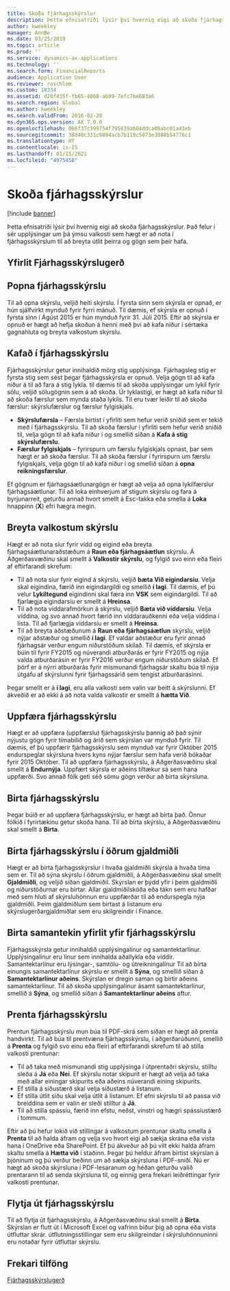 ```yaml
---
title: Skoða fjárhagsskýrslur
description: Þetta efnisatriði lýsir því hvernig eigi að skoða fjárhagsskýrslur í Microsoft Dynamics 365 Finance. Það felur í sér upplýsingar um þá ýmsu valkosti sem hægt er að nota í fjárhagsskýrslum til að breyta útlit þeirra og gögn sem þeir hafa.
author: kweekley
manager: AnnBe
ms.date: 03/25/2019
ms.topic: article
ms.prod: ''
ms.service: dynamics-ax-applications
ms.technology: ''
ms.search.form: FinancialReports
audience: Application User
ms.reviewer: roschlom
ms.custom: 10334
ms.assetid: d20f435f-fb65-4068-ab09-7efc7be683a6
ms.search.region: Global
ms.author: kweekley
ms.search.validFrom: 2016-02-28
ms.dyn365.ops.version: AX 7.0.0
ms.openlocfilehash: 066f37c399754f795639ab04ddca09abc01a43eb
ms.sourcegitcommit: 38d40c331c8894acb7b119c5073e3088b54776c1
ms.translationtype: HT
ms.contentlocale: is-IS
ms.lasthandoff: 01/15/2021
ms.locfileid: "4975458"
---
```

# <a name="view-financial-reports"></a>Skoða fjárhagsskýrslur

[!include [banner](../includes/banner.md)]

Þetta efnisatriði lýsir því hvernig eigi að skoða fjárhagsskýrslur. Það felur í sér upplýsingar um þá ýmsu valkosti sem hægt er að nota í fjárhagsskýrslum til að breyta útlit þeirra og gögn sem þeir hafa.

<a name="financial-reporting-overview"></a>Yfirlit Fjárhagsskýrslugerð
----------------------------

## <a name="open-a-financial-report"></a>Popna fjárhagsskýrslu
Til að opna skýrslu, veljið heiti skýrslu. Í fyrsta sinn sem skýrsla er opnað, er hún sjálfvirkt mynduð fyrir fyrri mánuð. Til dæmis, ef skýrsla er opnuð í fyrsta sinn í Ágúst 2015 er hún mynduð fyrir 31. Júlí 2015. Eftir að skýrsla er opnuð er hægt að hefja skoðun á henni með þvi að kafa niður í sértæka gagnahluta og breyta valkostum skýrslu.

## <a name="drill-down-on-a-financial-report"></a>Kafað í fjárhagsskýrslu
Fjárhagsskýrslur getur innihaldið mörg stig upplýsinga. Fjárhagsleg stig er fyrsta stig sem sést þegar fjárhagsskýrsla er opnuð. Velja gögn til að kafa niður á til að fara á stig lykla. til dæmis til að skoða upplýsingar um lykil fyrir sölu, veljið sölugögnin sem á að skoða. Úr lyklastigi, er hægt að kafa niður til að skoða færslur sem mynda staða lykils. Til eru tvær leiðir til að skoða færslur: skýrslufærslur og færslur fylgiskjals.

-   **Skýrslufærsla** – Færsla birtist í yfirliti sem hefur verið sniðið sem er tekið með í fjárhagsskýrslu. Til að skoða færslur í yfirliti sem hefur verið sniðið til, velja gögn til að kafa niður í og smellið síðan á **Kafa á stig skýrslufærslu**.
-   **Færslur fylgiskjals** – fyrirspurn um færslu fylgiskjals opnast, þar sem hægt er að skoða færslur. Til að skoða færslur í fyrirspurn um færslu fylgiskjals, velja gögn til að kafa niður í og smellið síðan á **opna reikningsfærslur**.

Ef gögnum er fjárhagsáætlunargögn er hægt að velja að opna lykilfærslur fjárhagsáætlunar. Til að loka einhverjum af stigum skýrslu og fara á byrjunarreit, geturðu annað hvort smellt á Esc-takka eða smella á **Loka** hnappinn (**X**) efri hægra megin.

## <a name="change-report-options"></a>Breyta valkostum skýrslu
Hægt er að nota síur fyrir vídd og eigind eða breyta fjárhagsáætlunaraðstæðum á **Raun eða fjárhagsáætlun** skýrslu. Á Aðgerðasvæðinu skal smellt á **Valkostir skýrslu**, og fylgið svo einn eða fleiri af eftirfarandi skrefum:

-   Til að nota síur fyrir eigind á skýrslu, veljið **bæta Við eigindarsíu**. Velja skal eigindina, færið inn eigindargildi og smellið **í lagi**. Til dæmis, ef þú velur **Lykiltegund** eigindinni skal færa inn **VSK** sem eigindargildi. Til að fjarlægja eigindarsíu er smellt á **Hreinsa**.
-   Til að nota víddarafmörkun á skýrslu, veljið **Bæta við víddarsíu**. Velja víddina, og svo annað hvort færið inn víddarauðkenni eða velja víddina í lista. Til að fjarlægja víddarsíu er smellt á **Hreinsa**.
-   Til að breyta aðstæðunum á **Raun eða fjárhagsáætlun** skýrslu, veljið nýjar aðstæður og smellið **í lagi**. Ef valdar aðstæður eru fyrir annað fjárhagsár verður engum niðurstöðum skilað. Til dæmis, ef skýrsla er búin til fyrir FY2015 og núverandi atburðarás er fyrir FY2015 og nýja valda atburðarásin er fyrir FY2016 verður engum niðurstöðum skilað. Ef þörf er á nýrri atburðarás fyrir mismunandi fjárhagsár skaltu búa til nýja útgáfu af skýrslunni fyrir fjárhagssárið sem tengist atburðarásinni.

Þegar smellt er á **í lagi**, eru alla valkosti sem valin var beitt á skýrslunni. Ef ákveðið er að ekki á að nota valda valkostir er smellt á **hætta Við**.

## <a name="update-a-financial-report"></a>Uppfæra fjárhagsskýrslu
Hægt er að uppfæra (uppfærslu) fjárhagsskýrslu þannig að það sýnir nýjustu gögn fyrir tímabilið og árið sem skýrslan var mynduð fyrir. Til dæmis, ef þú uppfærir fjárhagsskýrslu sem mynduð var fyrir Október 2015 endurspeglar skýrsluna hvers kyns nýjar færslur sem hafa verið bókaðar fyrir 2015 Október. Til að uppfæra fjárhagsskýrslu, á Aðgerðasvæðinu skal smellt á **Endurnýja**. Uppfært skýrsla er aðeins tiltækur sá sem hana uppfærði. Svo annað fólk geti séð sömu gögn verður að birta skýrsluna.

## <a name="publish-a-financial-report"></a>Birta fjárhagsskýrslu
Þegar búið er að uppfæra fjárhagsskýrslu, er hægt að birta það. Önnur fólkið í fyrirtækinu getur skoða hana. Til að birta skýrslu, á Aðgerðasvæðinu skal smellt á **Birta**.

## <a name="display-a-financial-report-in-a-different-currency"></a>Birta fjárhagsskýrslu í öðrum gjaldmiðli
Hægt er að birta fjárhagsskýrslur í hvaða gjaldmiðli skýrsla á hvaða tíma sem er. Til að sýna skýrslu í öðrum gjaldmiðli, á Aðgerðasvæðinu skal smellt **Gjaldmiðli**, og veljið síðan gjaldmiðil. Skýrslan er þýdd yfir í þeim gjaldmiðli og niðurstöðurnar eru birtar. Allar gjaldmiðilskóða eða tákn sem eru hafðar með sem hluti af skýrsluhönnun eru uppfærðar til að endurspegla nýja gjaldmiðli. Þeim gjaldmiðlum sem birtast á listanum eru skýrslugerðargjaldmiðlar sem eru skilgreindir í Finance.

## <a name="display-a-summarized-view-of-the-financial-report"></a>Birta samantekin yfirlit yfir fjárhagsskýrslu
Fjárhagsskýrsla getur innihaldið upplýsingalínur og samantektarlínur. Upplýsingalínur eru línur sem innihalda aðallykla eða víddir. Samantektarlínur eru lýsingar-, samtölu- og útreikningalínur Til að birta einungis samantektarlínur skýrslu er smellt á **Sýna**, og smellið síðan á **Samantektarlínur aðeins**. Skýrslan er dregin saman og birtir aðeins samantektarlínur. Til að skoða upplýsingalínur ásamt samantektarlínur, smellið á **Sýna**, og smellið síðan á **Samantektarlínur aðeins** aftur.

## <a name="print-a-financial-report"></a>Prenta fjárhagsskýrslu
Prentun fjárhagsskýrslu mun búa til PDF-skrá sem síðan er hægt að prenta handvirkt. Til að búa til prentvæna fjárhagsskýrslu, í aðgerðarúðunni, smellið á **Prenta** og fylgið svo einu eða fleiri af eftirfarandi skrefum til að stilla valkosti prentunar:

-   Til að taka með mismunandi stig upplýsinga í útprentaðri skýrslu, stilltu sleða á **Já** eða **Nei**. Ef skýrslu notar skipurit er hægt að velja að taka með allar einingar skipurits eða aðeins núverandi eining skipurits.
-   Ef stilla á síðustærð skal velja síðustærð á listanum.
-   Ef stilla útlit síðu skal velja útlit á listanum. Ef efni skýrslu til að passa við breiddina sem er valin er sleði stilltur á **Já**.
-   Til að stilla spássíu, færið inn efstu, neðst, vinstri og hægri spássíustærð í tommum.

Eftir að þú hefur lokið við stillingar á valkostum prentunar skaltu smella á **Prenta** til að halda áfram og velja svo hvort eigi að sækja skrána eða vista hana í OneDrive eða SharePoint. Ef þú ákveður að þú vilt ekki halda áfram skaltu smella á **Hætta við** í staðinn. Þegar þú heldur áfram birtist skýrslan á þjóninum og þú verður beðinn um að sækja skýrsluna í PDF-sniði. Nú er hægt að skoða skýrsluna í PDF-lesaranum og héðan geturðu valið prentarann til að senda skýrsluna til, og einnig gera frekari leiðréttingar fyrir valkosti prentunar.

## <a name="export-a-financial-report"></a>Flytja út fjárhagsskýrslu
Til að flytja út fjárhagsskýrslu, á Aðgerðasvæðinu skal smellt á **Birta**. Skýrslan er flutt út í Microsoft Excel og vafrinn biður þig að opna eða vista útfluttar skrár. útflutningsstillingar sem eru skilgreindar í skýrsluhönnuninni eru notaðar fyrir útfluttar skýrslu.    

<a name="additional-resources"></a>Frekari tilföng
--------

[Fjárhagsskýrslugerð](../../dev-itpro/analytics/financial-reporting-intro.md)




